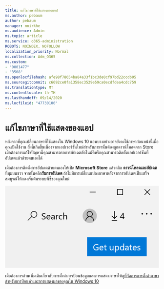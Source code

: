 ```yaml
---
title: แก้ไขภาษาที่ใช้แสดงของแอป
ms.author: pebaum
author: pebaum
manager: mnirkhe
ms.audience: Admin
ms.topic: article
ms.service: o365-administration
ROBOTS: NOINDEX, NOFOLLOW
localization_priority: Normal
ms.collection: Adm_O365
ms.custom:
- "9001477"
- "3508"
ms.openlocfilehash: afe98f78654ba84a33f1bc3de0cf97bd22ccdb05
ms.sourcegitcommit: c6692ce0fa1358ec3529e59ca0ecdfdea4cdc759
ms.translationtype: MT
ms.contentlocale: th-TH
ms.lasthandoff: 09/14/2020
ms.locfileid: "47730106"
---
```

# <a name="fix-the-display-language-of-apps"></a>แก้ไขภาษาที่ใช้แสดงของแอป

หลังจากที่คุณเปลี่ยนภาษาที่ใช้แสดงใน Windows 10 แอพบางอย่างอาจยังคงใช้ภาษาก่อนหน้านี้เมื่อคุณเปิดใช้งาน สิ่งนี้เกิดขึ้นเนื่องจากแอปเวอร์ชันใหม่สำหรับภาษานั้นต้องถูกดาวน์โหลดจาก Store เมื่อต้องการแก้ไขปัญหานี้คุณสามารถรอการอัปเดตอัตโนมัติหรือคุณสามารถติดตั้งแอปเวอร์ชันที่อัปเดตแล้วด้วยตนเองได้

เมื่อต้องการติดตั้งการอัปเดตด้วยตนเองให้เปิด **Microsoft Store** แล้วคลิก **ดาวน์โหลดและอัปเดต** ที่มุมบนขวา จากนั้นคลิก**รับการอัปเดต** ถ้าไม่มีการเปลี่ยนแปลงภาษาหลังจากการอัปเดตเป็นเสร็จสมบูรณ์ให้ลองเริ่มต้นระบบพีซีของคุณใหม่

![รับการอัปเดต](media/get-updates.png)

เมื่อต้องการอ่านเพิ่มเติมเกี่ยวกับการตั้งค่าการป้อนข้อมูลและการแสดงภาษาให้ดู[ที่จัดการการตั้งค่าภาษาสำหรับการป้อนค่าและการแสดงผลของคุณใน Windows 10](https://support.microsoft.com/help/4027670/windows-10-add-and-switch-input-and-display-language-preferences)
